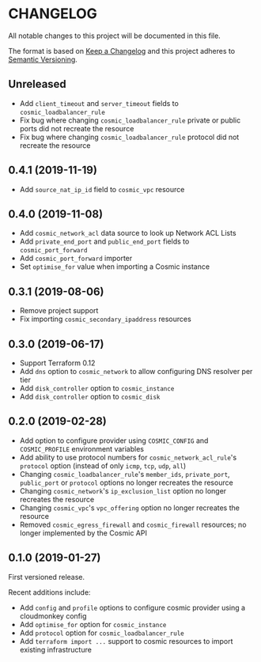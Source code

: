 # CHANGELOG

All notable changes to this project will be documented in this file.

The format is based on [Keep a Changelog](http://keepachangelog.com/) and this project adheres to [Semantic Versioning](http://semver.org/).

## Unreleased

- Add `client_timeout` and `server_timeout` fields to `cosmic_loadbalancer_rule`
- Fix bug where changing `cosmic_loadbalancer_rule` private or public ports did not recreate the resource
- Fix bug where changing `cosmic_loadbalancer_rule` protocol did not recreate the resource

## 0.4.1 (2019-11-19)

- Add `source_nat_ip_id` field to `cosmic_vpc` resource

## 0.4.0 (2019-11-08)

- Add `cosmic_network_acl` data source to look up Network ACL Lists
- Add `private_end_port` and `public_end_port` fields to `cosmic_port_forward`
- Add `cosmic_port_forward` importer
- Set `optimise_for` value when importing a Cosmic instance

## 0.3.1 (2019-08-06)

- Remove project support
- Fix importing `cosmic_secondary_ipaddress` resources

## 0.3.0 (2019-06-17)

- Support Terraform 0.12
- Add `dns` option to `cosmic_network` to allow configuring DNS resolver per tier
- Add `disk_controller` option to `cosmic_instance`
- Add `disk_controller` option to `cosmic_disk`

## 0.2.0 (2019-02-28)

- Add option to configure provider using `COSMIC_CONFIG` and `COSMIC_PROFILE` environment variables
- Add ability to use protocol numbers for `cosmic_network_acl_rule`'s `protocol` option (instead of only `icmp`, `tcp`, `udp`, `all`)
- Changing `cosmic_loadbalancer_rule`'s `member_ids`, `private_port`, `public_port` or `protocol` options no longer recreates the resource
- Changing `cosmic_network`'s `ip_exclusion_list` option no longer recreates the resource
- Changing `cosmic_vpc`'s `vpc_offering` option no longer recreates the resource
- Removed `cosmic_egress_firewall` and `cosmic_firewall` resources; no longer implemented by the Cosmic API

## 0.1.0 (2019-01-27)

First versioned release.

Recent additions include:

- Add `config` and `profile` options to configure cosmic provider using a cloudmonkey config
- Add `optimise_for` option for `cosmic_instance`
- Add `protocol` option for `cosmic_loadbalancer_rule`
- Add `terraform import ...` support to cosmic resources to import existing infrastructure
